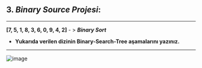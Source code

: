 ## 3.  *Binary Source Projesi*:

---




**[7, 5, 1, 8, 3, 6, 0, 9, 4, 2]** - > ***Binary Sort***



* **Yukarıda verilen dizinin Binary-Search-Tree aşamalarını yazınız.**



---
  
  ![image](https://user-images.githubusercontent.com/44526010/162918616-cada7c39-5d1f-4240-a60b-a8e3a305c722.png)

